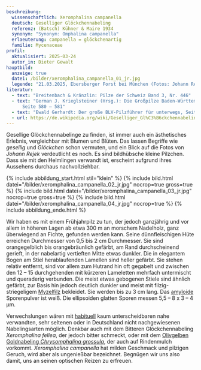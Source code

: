 ```yaml
---
beschreibung:
  wissenschaftlich: Xeromphalina campanella
  deutsch: Geselliger Glöckchennabeling
  referenz: (Batsch) Kühner & Maire 1934
  synonym: "Synonym: Omphalina campanella"
  erlaeuterung: campanella = glöckchenartig
  familie: Mycenaceae
profil:
  aktualisiert: 2025-03-24
  autor_in: Dieter Gewalt
hauptbild:
  anzeige: true
  datei: /bilder/xeromphalina_campanella_01_jr.jpg
  legende: "21.03.2025, Ebersberger Forst bei München (Fotos: Johann Rejek)"
literatur:
  - text: "Breitenbach & Kränzlin: Pilze der Schweiz Band 3, Nr. 446"
  - text: "German J. Krieglsteiner (Hrsg.): Die Großpilze Baden-Württembergs Band 3,
      Seite 580 – 581"
  - text: "Ewald Gerhardt: Der große BLV-Pilzführer für unterwegs, Seite 212"
  - url: https://de.wikipedia.org/wiki/Geselliger_Gl%C3%B6ckchennabeling
---
```

Gesellige Glöckchennabelinge zu finden, ist immer auch ein ästhetisches Erlebnis, vergleichbar mit Blumen und Blüten. Das lassen Begriffe wie *gesellig* und *Glöckchen* schon vermuten, und ein Blick auf die Fotos von *Johann Rejek* verdeutlicht es noch. Es sind bildhübsche kleine Pilzchen. Dass sie mit den Helmlingen verwandt ist, erscheint aufgrund ihres Aussehens durchaus nachvollziehbar.

{% include abbildung_start.html stil="klein" %}
{% include bild.html datei="/bilder/xeromphalina_campanella_02_jr.jpg" nocrop=true gross=true %}
{% include bild.html datei="/bilder/xeromphalina_campanella_03_jr.jpg" nocrop=true gross=true %}
{% include bild.html datei="/bilder/xeromphalina_campanella_04_jr.jpg" nocrop=true %}
{% include abbildung_ende.html %}

Wir haben es mit einem Frühjahrpilz zu tun, der jedoch ganzjährig und vor allem in höheren Lagen ab etwa 300 m an morschem Nadelholz, ganz überwiegend an Fichte, gefunden werden kann. Seine dünnfleischigen Hüte erreichen Durchmesser von 0,5 bis 2 cm Durchmesser. Sie sind orangegelblich bis orangebräunlich gefärbt, am Rand durchscheinend gerieft, in der nabelartig vertieften Mitte etwas dunkler. Die in elegantem Bogen am Stiel herablaufenden Lamellen sind heller gefärbt. Sie stehen relativ entfernt, sind vor allem zum Hutrand hin oft gegabelt und zwischen den 12 – 15 durchgehenden mit kürzeren Lameletten mehrfach untermischt und queraderig verbunden. Die meist etwas gebogenen Stiele sind ähnlich gefärbt, zur Basis hin jedoch deutlich dunkler und meist mit filzig-striegeligem [Myzelfilz](Myzel "Glossar") bekleidet. Sie werden bis zu 3 cm lang. Das [amyloide](amyloid "Glossar") Sporenpulver ist weiß. Die ellipsoiden glatten Sporen messen 5,5 – 8 x 3 – 4 µm.

Verwechslungen wären mit [habituell](Habitus "Glossar") kaum unterscheidbaren nahe verwandten, sehr seltenen oder in Deutschland nicht nachgewiesenen Nabelingsarten möglich. Denkbar auch mit dem Bitteren Glöckchennabeling *Xeromphalina fellea*, der jedoch bitter schmeckt, oder mit dem [Olivgelben Goldnabeling *Chrysomphalina grossula*](/pilze/chrysomphalina-grossula-olivgelber-goldnabeling), der auch auf Rindenmulch vorkommt. *Xeromphalina campanella* hat milden Geschmack und pilzigen Geruch, wird aber als ungenießbar bezeichnet. Begnügen wir uns also damit, uns an seinen optischen Reizen zu erfreuen.